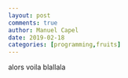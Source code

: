 ```yaml
---
layout: post
comments: true
author: Manuel Capel
date: 2019-02-18
categories: [programming,fruits]
---
```


alors voila blallala
